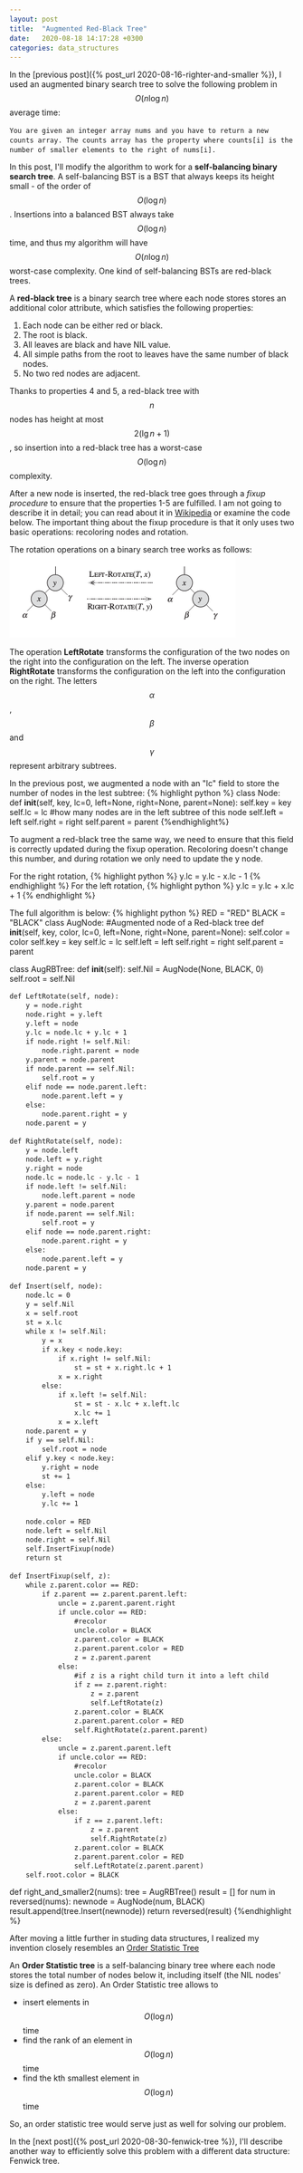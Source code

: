 ```yaml
---
layout: post
title:  "Augmented Red-Black Tree"
date:   2020-08-18 14:17:28 +0300
categories: data_structures
---
```

<!-- Mathjax Support -->
<script type="text/javascript" async
  src="https://cdn.mathjax.org/mathjax/latest/MathJax.js?config=TeX-MML-AM_CHTML">
</script>

In the [previous post]({% post_url 2020-08-16-righter-and-smaller %}), I used an augmented binary search tree to solve the following problem in $$O(n \log n)$$ average time:

`You are given an integer array nums and you have to return a new counts array. The counts array has the property where counts[i] is the number of smaller elements to the right of nums[i].`

In this post, I'll modify the algorithm to work for a **self-balancing binary search tree**. A self-balancing BST is a BST that always keeps its height small - of the order of $$O(\log n)$$. Insertions into a balanced BST always take $$O(\log n)$$ time, and thus my algorithm will have $$O(n \log n)$$ worst-case complexity. One kind of self-balancing BSTs are red-black trees.

A **red-black tree** is a binary search tree where each node stores stores an additional color attribute, which satisfies the following properties:

1. Each node can be either red or black.
2. The root is black.
3. All leaves are black and have NIL value.
4. All simple paths from the root to leaves have the same number of black nodes.
5. No two red nodes are adjacent.

Thanks to properties 4 and 5, a red-black tree with $$n$$ nodes has height at most $$2(\lg n + 1)$$, so insertion into a red-black tree has a worst-case $$ O (\log n) $$ complexity. 

After a new node is inserted, the red-black tree goes through a *fixup procedure* to ensure that the properties 1-5 are fulfilled. I am not going to describe it in detail; you can read about it in [Wikipedia](https://en.wikipedia.org/wiki/Red%E2%80%93black_tree) or examine the code below. The important thing about the fixup procedure is that it only uses two basic operations: recoloring nodes and rotation.

The rotation operations on a binary search tree works as follows:
![Left and right rotation](/assets/rotation.png)

The operation **LeftRotate** transforms the configuration of the two nodes on the right into the configuration on the left. The inverse operation **RightRotate** transforms the configuration on the left into the configuration on the right. The letters $$\alpha$$, $$\beta$$ and $$\gamma$$ represent arbitrary subtrees.

In the previous post, we augmented a node with an "lc" field to store the number of nodes in the lest subtree:
{% highlight python %}
class Node:
    def __init__(self, key, lc=0, left=None, right=None, parent=None):
        self.key = key 
        self.lc = lc #how many nodes are in the left subtree of this node
        self.left = left
        self.right = right
        self.parent = parent
{%endhighlight%}

To augment a red-black tree the same way, we need to ensure that this field is correctly updated during the fixup operation. Recoloring doesn't change this number, and during rotation we only need to update the y node.

For the right rotation,
{% highlight python %}
y.lc = y.lc - x.lc - 1
{% endhighlight %}
For the left rotation,
{% highlight python %}
y.lc = y.lc + x.lc + 1
{% endhighlight %}

The full algorithm is below:
{% highlight python %}
RED = "RED"
BLACK = "BLACK"
class AugNode: #Augmented node of a Red-black tree
    def __init__(self, key, color, lc=0, left=None, right=None, parent=None):
        self.color = color
        self.key = key
        self.lc = lc
        self.left = left
        self.right = right
        self.parent = parent
        
class AugRBTree:
    def __init__(self):
        self.Nil = AugNode(None, BLACK, 0) 
        self.root = self.Nil
        
    def LeftRotate(self, node):
        y = node.right
        node.right = y.left
        y.left = node
        y.lc = node.lc + y.lc + 1
        if node.right != self.Nil:
            node.right.parent = node
        y.parent = node.parent
        if node.parent == self.Nil:
            self.root = y
        elif node == node.parent.left:
            node.parent.left = y
        else:
            node.parent.right = y
        node.parent = y
        
    def RightRotate(self, node):
        y = node.left
        node.left = y.right
        y.right = node
        node.lc = node.lc - y.lc - 1
        if node.left != self.Nil:
            node.left.parent = node
        y.parent = node.parent
        if node.parent == self.Nil:
            self.root = y
        elif node == node.parent.right:
            node.parent.right = y
        else:
            node.parent.left = y
        node.parent = y
        
    def Insert(self, node):
        node.lc = 0
        y = self.Nil
        x = self.root
        st = x.lc
        while x != self.Nil:
            y = x
            if x.key < node.key:
                if x.right != self.Nil:
                    st = st + x.right.lc + 1
                x = x.right
            else:
                if x.left != self.Nil:
                    st = st - x.lc + x.left.lc
                    x.lc += 1
                x = x.left
        node.parent = y
        if y == self.Nil:
            self.root = node
        elif y.key < node.key:
            y.right = node
            st += 1
        else:
            y.left = node  
            y.lc += 1
        
        node.color = RED
        node.left = self.Nil
        node.right = self.Nil
        self.InsertFixup(node)
        return st
        
    def InsertFixup(self, z):
        while z.parent.color == RED:
            if z.parent == z.parent.parent.left:
                uncle = z.parent.parent.right
                if uncle.color == RED:
                    #recolor
                    uncle.color = BLACK
                    z.parent.color = BLACK
                    z.parent.parent.color = RED
                    z = z.parent.parent
                else:
                    #if z is a right child turn it into a left child
                    if z == z.parent.right:
                        z = z.parent
                        self.LeftRotate(z)
                    z.parent.color = BLACK
                    z.parent.parent.color = RED
                    self.RightRotate(z.parent.parent)
            else:
                uncle = z.parent.parent.left
                if uncle.color == RED:
                    #recolor
                    uncle.color = BLACK
                    z.parent.color = BLACK
                    z.parent.parent.color = RED
                    z = z.parent.parent
                else:
                    if z == z.parent.left:
                        z = z.parent
                        self.RightRotate(z)
                    z.parent.color = BLACK
                    z.parent.parent.color = RED
                    self.LeftRotate(z.parent.parent)
        self.root.color = BLACK
        
def right_and_smaller2(nums):
    tree = AugRBTree()
    result = []
    for num in reversed(nums):
        newnode = AugNode(num, BLACK)
        result.append(tree.Insert(newnode))
    return reversed(result)
{%endhighlight %} 

After moving a little further in studing data structures, I realized my invention closely resembles an [Order Statistic Tree](https://en.wikipedia.org/wiki/Order_statistic_tree)

An **Order Statistic tree** is a self-balancing binary tree where each node stores the total number of nodes below it, including itself (the NIL nodes' size is defined as zero). An Order Statistic tree allows to 

- insert elements in $$O(\log n)$$ time
- find the rank of an element in $$O(\log n)$$ time
- find the kth smallest element in $$O(\log n)$$ time

So, an order statistic tree would serve just as well for solving our problem.

In the [next post]({% post_url 2020-08-30-fenwick-tree %}), I'll describe another way to efficiently solve this problem with a different data structure: Fenwick tree.
